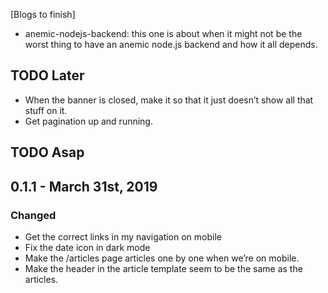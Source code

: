 

[Blogs to finish]
- anemic-nodejs-backend: this one is about when it might not be the worst thing to have an anemic node.js backend and how it all depends.


## TODO Later
- When the banner is closed, make it so that it just doesn’t show all that stuff on it.
- Get pagination up and running.

## TODO Asap


## 0.1.1 - March 31st, 2019
### Changed

- Get the correct links in my navigation on mobile
- Fix the date icon in dark mode
- Make the /articles page articles one by one when we’re on mobile.
- Make the header in the article template seem to be the same as the articles.





